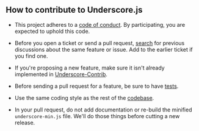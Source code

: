 ## How to contribute to Underscore.js

* This project adheres to a [code of conduct](CODE_OF_CONDUCT.md). By participating, you are expected to uphold this code.

* Before you open a ticket or send a pull request, [search](https://github.com/jashkenas/underscore/issues) for previous discussions about the same feature or issue. Add to the earlier ticket if you find one.

* If you're proposing a new feature, make sure it isn't already implemented in [Underscore-Contrib](https://github.com/documentcloud/underscore-contrib).

* Before sending a pull request for a feature, be sure to have [tests](https://underscorejs.org/test/).

* Use the same coding style as the rest of the [codebase](https://github.com/jashkenas/underscore/blob/master/modules/index.js).

* In your pull request, do not add documentation or re-build the minified `underscore-min.js` file. We'll do those things before cutting a new release.
